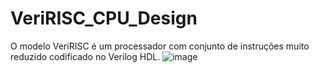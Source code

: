 # VeriRISC_CPU_Design
O modelo VeriRISC é um processador com conjunto de instruções muito reduzido codificado no Verilog HDL.
![image](https://github.com/valmyr/VeriRISC_CPU_Design/assets/65004196/f664ebda-6d5e-4f8f-9aed-7835e977dc5c)
